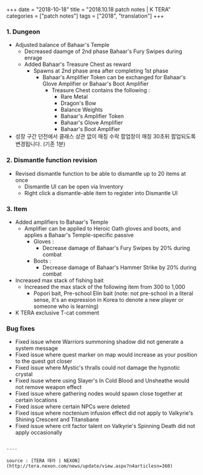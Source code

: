 +++
date = "2018-10-18"
title = "2018.10.18 patch notes | K TERA"
categories = ["patch notes"]
tags = ["2018", "translation"]
+++

### 1. Dungeon
- Adjusted balance of Bahaar's Temple
  - Decreased daamge of 2nd phase Bahaar's Fury Swipes during enrage
  - Added Bahaar's Treasure Chest as reward
    - Spawns at 2nd phase area after completing 1st phase
      - Bahaar's Amplifier Token can be exchanged for Bahaar's Glove Amplifier or Bahaar's Boot Amplifier
        - Treasure Chest contains the following :
          - Rare Metal
          - Dragon's Bow
          - Balance Weights
          - Bahaar's Amplifier Token
          - Bahaar's Glove Amplifier
          - Bahaar's Boot Amplifier
- 성장 구간 던전에서 클래스 상관 없이 매칭 수락 팝업창이 매칭 30초뒤 팝업되도록 변경됩니다. (기존 1분)

### 2. Dismantle function revision
- Revised dismantle function to be able to dismantle up to 20 items at once
  - Dismantle UI can be open via Inventory
  - Right click a dismantle-able item to register into Dismantle UI

### 3. Item
- Added amplifiers to Bahaar's Temple
  - Amplifier can be applied to Heroic Oath gloves and boots, and applies a Bahaar's Temple-specific passive
    - Gloves :
      - Decrease damage of Bahaar's Fury Swipes by 20% during combat
    - Boots :
      - Decrease damage of Bahaar's Hammer Strike by 20% during combat
- Increased max stack of fishing bait
  - Increased the max stack of the following item from 300 to 1,000
    - Popori bait, Pre-school Elin bait (note: not pre-school in a literal sense, it's an expression in Korea to denote a new player or someone who is learning)
- K TERA exclusive T-cat comment

### Bug fixes
- Fixed issue where Warriors summoning shadow did not generate a system message
- Fixed issue where quest marker on map would increase as your position to the quest got closer
- Fixed issue where Mystic's thralls could not damage the hypnotic crystal
- Fixed isuse where using Slayer's In Cold Blood and Unsheathe would not remove weapon effect
- Fixed issue where gathering nodes would spawn close together at certain locations
- Fixed issue where certain NPCs were deleted
- Fixed issue where noctenium infusion effect did not apply to Valkyrie's Shining Crescent and Titansbane
- Fixed issue where crit factor talent on Valkyrie's Spinning Death did not apply occasionally
```

----

source : [TERA 테라 | NEXON](http://tera.nexon.com/news/update/view.aspx?n4articlesn=360)
